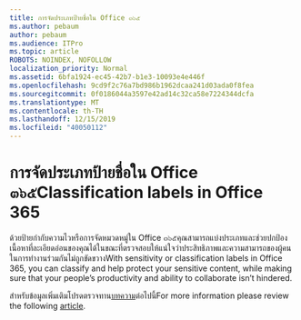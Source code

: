 ```yaml
---
title: การจัดประเภทป้ายชื่อใน Office ๓๖๕
ms.author: pebaum
author: pebaum
ms.audience: ITPro
ms.topic: article
ROBOTS: NOINDEX, NOFOLLOW
localization_priority: Normal
ms.assetid: 6bfa1924-ec45-42b7-b1e3-10093e4e446f
ms.openlocfilehash: 9cd9f2c76a7bd986b1962dcaa241d03ada0f8fea
ms.sourcegitcommit: 0f0186044a3597e42ad14c32ca58e7224344dcfa
ms.translationtype: MT
ms.contentlocale: th-TH
ms.lasthandoff: 12/15/2019
ms.locfileid: "40050112"
---
```

# <a name="classification-labels-in-office-365"></a><span data-ttu-id="1ee2b-102">การจัดประเภทป้ายชื่อใน Office ๓๖๕</span><span class="sxs-lookup"><span data-stu-id="1ee2b-102">Classification labels in Office 365</span></span>

<span data-ttu-id="1ee2b-103">ด้วยป้ายกำกับความไวหรือการจัดหมวดหมู่ใน Office ๓๖๕คุณสามารถแบ่งประเภทและช่วยปกป้องเนื้อหาที่ละเอียดอ่อนของคุณได้ในขณะที่ตรวจสอบให้แน่ใจว่าประสิทธิภาพและความสามารถของผู้คนในการทำงานร่วมกันไม่ถูกขัดขวาง</span><span class="sxs-lookup"><span data-stu-id="1ee2b-103">With sensitivity or classification labels in Office 365, you can classify and help protect your sensitive content, while making sure that your people’s productivity and ability to collaborate isn’t hindered.</span></span>

<span data-ttu-id="1ee2b-104">สำหรับข้อมูลเพิ่มเติมโปรดตรวจทาน[บทความ](https://docs.microsoft.com/office365/securitycompliance/sensitivity-labels)ต่อไปนี้</span><span class="sxs-lookup"><span data-stu-id="1ee2b-104">For more information please review the following [article](https://docs.microsoft.com/office365/securitycompliance/sensitivity-labels).</span></span>
